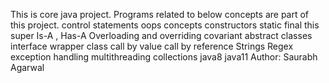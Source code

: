 This is core java project.
Programs related to below concepts are part of this project.
control statements
oops concepts
constructors
static
final
this
super
Is-A , Has-A
Overloading and overriding
covariant
abstract classes
interface
wrapper class
call by value
call by reference
Strings
Regex
exception handling
multithreading
collections
java8
java11
Author: Saurabh Agarwal